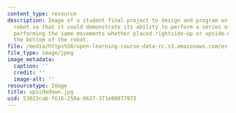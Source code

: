 ```yaml
---
content_type: resource
description: Image of a student final project to design and program an invertible
  robot so that it could demonstrate its ability to perform a series of specific movements,
  performing the same movements whether placed rightside-up or upside-down. View of
  the bottom of the robot.
file: /media/https%3A/open-learning-course-data-rc.s3.amazonaws.com/es-293-lego-robotics-spring-2007/53022cabf616250a0627371e80977973_upsidedown.jpg
file_type: image/jpeg
image_metadata:
  caption: ''
  credit: ''
  image-alt: ''
resourcetype: Image
title: upsidedown.jpg
uid: 53022cab-f616-250a-0627-371e80977973
---
```

